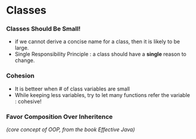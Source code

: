 # Classes

### Classes Should Be Small!
- if we cannot derive a concise name for a class, then it is likely to be large.
- Single Responsibility Principle : a class should have a **single** reason to change.

### Cohesion
- It is betteer when # of class variables are small
- While keeping less variables, try to let many functions refer the variable : cohesive!

### Favor Composition Over Inheritence
*(core concept of OOP, from the book Effective Java)*

